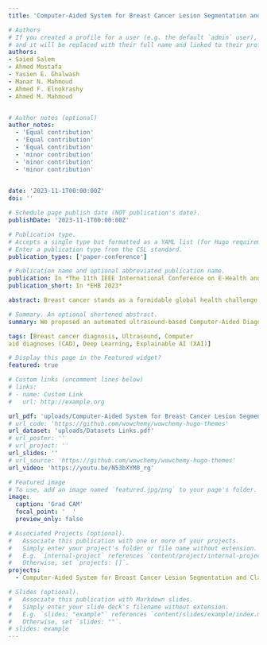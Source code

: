 ```yaml
---
title: 'Computer-Aided System for Breast Cancer Lesion Segmentation and Classification Using Ultrasound Images'

# Authors
# If you created a profile for a user (e.g. the default `admin` user), write the username (folder name) here
# and it will be replaced with their full name and linked to their profile.
authors:
- Saied Salem
- Ahmed Mostafa
- Yasien E. Ghalwash
- Manar N. Mahmoud
- Ahmed F. Elnokrashy
- Ahmed M. Mahmoud


# Author notes (optional)
author_notes:
  - 'Equal contribution'
  - 'Equal contribution'
  - 'Equal contribution'
  - 'minor contribution'
  - 'minor contribution'
  - 'minor contribution'
  

date: '2023-11-1T00:00:00Z'
doi: ''

# Schedule page publish date (NOT publication's date).
publishDate: '2023-11-1T00:00:00Z'

# Publication type.
# Accepts a single type but formatted as a YAML list (for Hugo requirements).
# Enter a publication type from the CSL standard.
publication_types: ['paper-conference']

# Publication name and optional abbreviated publication name.
publication: In *The 11th IEEE International Conference on E-Health and Bioengineering*
publication_short: In *EHB 2023*

abstract: Breast cancer stands as a formidable global health challenge, substantially impacting cancer-related mortality rates. Ultrasound (US) imaging has gained prominence in breast cancer diagnosis, particularly for individuals with dense breast tissue. However, the efficacy of US imaging is reliant on operator proficiency and is susceptible to noise, posing a substantial diagnostic hurdle. In this study, we have devised an automated ultrasound-based Computer-Aided Diagnosis (CAD) system designed to detect and classify breast cancer lesions. A dataset comprising 6,319 images from 2889 patients was employed. To ensure the generalizability of our AI algorithm, images were acquired using various US machines with different transducers (1-14 MHz). Deep learning methodologies were harnessed, encompassing the utilization of the EfficientNetV2-B0 architecture for image classification (benign/malignant) and the implementation of the Attention U-Net coupled with the Cosh log Dice loss function for breast lesion segmentation. Our CAD system demonstrated an impressive sensitivity of 89.0% and specificity of 92.0% for classification, along with a segmentation Dice score of 86.0%. The integration of such CAD systems into breast imaging workflows holds promise for diminishing the influence of human errors, consequently reducing diagnostic costs, and expediting the breast US imaging process.

# Summary. An optional shortened abstract.
summary: We proposed an automated ultrasound-based Computer-Aided Diagnosis (CAD) system designed to detect and classify breast cancer lesions. The dataset used in the study comprised 6,319 images from 2,889 patients. The AI algorithm used deep learning methodologies, including the EfficientNetV2-B0 architecture for image classification (benign/malignant) and the Attention U-Net coupled with the Cosh log Dice loss function for breast lesion segmentation. The CAD system demonstrated an impressive sensitivity of 89.0% and specificity of 92.0% for classification, along with a segmentation Dice score of 86.0%. The integration of such CAD systems into breast imaging workflows holds promise for diminishing the influence of human errors, consequently reducing diagnostic costs, and expediting the breast US imaging process.

tags: [Breast cancer diagnosis, Ultrasound, Computer 
aid diagnoses (CAD), Deep Learning, Explainable AI (XAI)]

# Display this page in the Featured widget?
featured: true

# Custom links (uncomment lines below)
# links:
# - name: Custom Link
#   url: http://example.org

url_pdf: 'uploads/Computer-Aided System for Breast Cancer Lesion Segmentation and Classification Using Ultrasound Images.pdf'
# url_code: 'https://github.com/wowchemy/wowchemy-hugo-themes'
url_dataset: 'uploads/Datasets Links.pdf'
# url_poster: ''
# url_project: ''
url_slides: ''
# url_source: 'https://github.com/wowchemy/wowchemy-hugo-themes'
url_video: 'https://youtu.be/N53bXYM0_rg'

# Featured image
# To use, add an image named `featured.jpg/png` to your page's folder.
image:
  caption: 'Grad CAM'
  focal_point: '  '
  preview_only: false

# Associated Projects (optional).
#   Associate this publication with one or more of your projects.
#   Simply enter your project's folder or file name without extension.
#   E.g. `internal-project` references `content/project/internal-project/index.md`.
#   Otherwise, set `projects: []`.
projects:
  - Computer-Aided System for Breast Cancer Lesion Segmentation and Classification Using Ultrasound Images

# Slides (optional).
#   Associate this publication with Markdown slides.
#   Simply enter your slide deck's filename without extension.
#   E.g. `slides: "example"` references `content/slides/example/index.md`.
#   Otherwise, set `slides: ""`.
# slides: example
---
```


<!-- {{% callout note %}}
Click the _Cite_ button above to demo the feature to enable visitors to import publication metadata into their reference management software.
{{% /callout %}}

{{% callout note %}}
Create your slides in Markdown - click the _Slides_ button to check out the example.
{{% /callout %}}

Add the publication's **full text** or **supplementary notes** here. You can use rich formatting such as including [code, math, and images](https://wowchemy.com/docs/content/writing-markdown-latex/). -->
